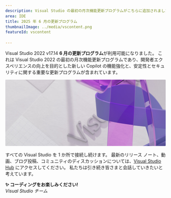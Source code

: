 ```yaml
---
description: Visual Studio の最初の月次機能更新プログラムがこちらに追加されました。
area: IDE
title: 2025 年 6 月の更新プログラム
thumbnailImage: ../media/vscontent.png
featureId: vscontent

---
```



Visual Studio 2022 v17.14 **6 月の更新プログラム**が利用可能になりました。 これは Visual Studio 2022 の最初の月次機能更新プログラムであり、開発者エクスペリエンスの向上を目的とした新しい Copilot の機能強化と、安定性とセキュリティに関する重要な更新プログラムが含まれています。

![ヒーロー](../media/hero.png)

すべての Visual Studio を 1 か所で接続し続けます。 最新のリリース ノート、動画、ブログ投稿、コミュニティのディスカッションについては、[Visual Studio Hub](https://aka.ms/vshub) にアクセスしてください。 私たちは引き続き皆さまと会話していきたいと考えています。

**✨ コーディングをお楽しみください!**  
*Visual Studio チーム*
